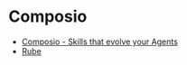 # Composio

- [Composio - Skills that evolve your Agents](https://composio.dev/)
- [Rube](https://rube.app/)